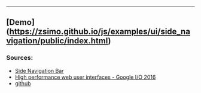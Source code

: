 -----
**[Demo] (https://zsimo.github.io/js/examples/ui/side_navigation/public/index.html)**
-----

### Sources: 
* [Side Navigation Bar](https://www.youtube.com/watch?annotation_id=annotation_3889855429&feature=iv&index=1&list=PLNYkxOF6rcIBz9ACEQRmO9Lw8PW7vn0lr&src_vid=thNyy5eYfbc&v=Mhnj3PiPnZw)
* [High performance web user interfaces - Google I/O 2016](https://www.youtube.com/watch?v=thNyy5eYfbc)
* [github](https://github.com/GoogleChrome/ui-element-samples/tree/gh-pages/side-nav)






